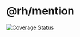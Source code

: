 # @rh/mention

[![Coverage Status](https://coveralls.io/repos/github/raohong/mention/badge.svg?branch=master)](https://coveralls.io/github/raohong/mention?branch=master)
